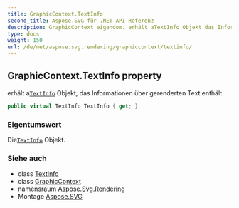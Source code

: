 ```yaml
---
title: GraphicContext.TextInfo
second_title: Aspose.SVG für .NET-API-Referenz
description: GraphicContext eigendom. erhält aTextInfo Objekt das Informationen über gerenderten Text enthält.
type: docs
weight: 150
url: /de/net/aspose.svg.rendering/graphiccontext/textinfo/
---
```

## GraphicContext.TextInfo property

erhält a[`TextInfo`](../../textinfo/) Objekt, das Informationen über gerenderten Text enthält.

```csharp
public virtual TextInfo TextInfo { get; }
```

### Eigentumswert

Die[`TextInfo`](../../textinfo/) Objekt.

### Siehe auch

* class [TextInfo](../../textinfo/)
* class [GraphicContext](../)
* namensraum [Aspose.Svg.Rendering](../../graphiccontext/)
* Montage [Aspose.SVG](../../../)


